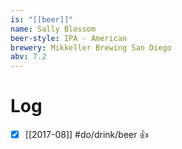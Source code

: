 ```yaml
---
is: "[[beer]]"
name: Sally Blossom
beer-style: IPA - American
brewery: Mikkeller Brewing San Diego
abv: 7.2
---
```

# Log
- [x] [[2017-08]] #do/drink/beer 👍

